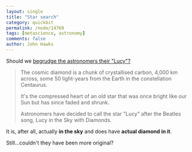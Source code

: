 ```yaml
---
layout: single 
title: "Star search" 
category: quickbit
permalink: /node/14769
tags: [metascience, astronomy] 
comments: false 
author: John Hawks 
---
```


Should we <a href="http://news.bbc.co.uk/2/hi/3492919.stm">begrudge the astronomers their "Lucy"? </a>

<blockquote>The cosmic diamond is a chunk of crystallised carbon, 4,000 km across, some 50 light-years from the Earth in the constellation Centaurus.

It's the compressed heart of an old star that was once bright like our Sun but has since faded and shrunk.

Astronomers have decided to call the star "Lucy" after the Beatles song, Lucy in the Sky with Diamonds.</blockquote>

It is, after all, actually <b>in the sky</b> and does have <b>actual diamond in it</b>. 

Still...couldn't they have been more original? 


